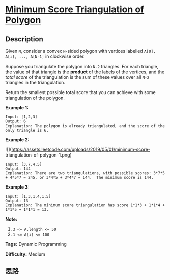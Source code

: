 # [Minimum Score Triangulation of Polygon][title]

## Description

Given `N`, consider a convex `N`-sided polygon with vertices labelled `A[0],
A[i], ..., A[N-1]` in clockwise order.

Suppose you triangulate the polygon into `N-2` triangles.  For each triangle,
the value of that triangle is the **product**  of the labels of the vertices,
and the _total score_ of the triangulation is the sum of these values over all
`N-2` triangles in the triangulation.

Return the smallest possible total score that you can achieve with some
triangulation of the polygon.



**Example 1:**
            Input: [1,2,3]    Output: 6    Explanation: The polygon is already triangulated, and the score of the only triangle is 6.    

**Example 2:**

![](https://assets.leetcode.com/uploads/2019/05/01/minimum-score-
triangulation-of-polygon-1.png)
            Input: [3,7,4,5]    Output: 144    Explanation: There are two triangulations, with possible scores: 3*7*5 + 4*5*7 = 245, or 3*4*5 + 3*4*7 = 144.  The minimum score is 144.    

**Example 3:**
            Input: [1,3,1,4,1,5]    Output: 13    Explanation: The minimum score triangulation has score 1*1*3 + 1*1*4 + 1*1*5 + 1*1*1 = 13.    



**Note:**

  1. `3 <= A.length <= 50`
  2. `1 <= A[i] <= 100`


**Tags:** Dynamic Programming

**Difficulty:** Medium

## 思路

[title]: https://leetcode.com/problems/minimum-score-triangulation-of-polygon
